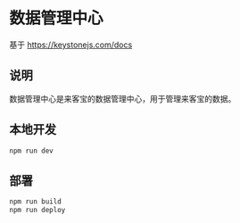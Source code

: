 # 数据管理中心

基于
https://keystonejs.com/docs

## 说明

数据管理中心是来客宝的数据管理中心，用于管理来客宝的数据。

## 本地开发

```bash
npm run dev
```

## 部署

```bash
npm run build
npm run deploy
```
